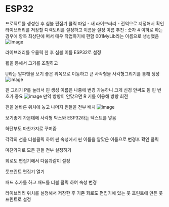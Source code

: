# ESP32

프로젝트를 생성한 후 심볼 편집기 클릭
파일 - 새 라이브러리 - 전역으로 지정해서 확인
라이브러리를 저장할 디렉토리를 설정하고 이름을 설정
이름 추천 : 숫자 4 이하로 하는경우에 항목 최상단에 떠서 매우 작업하기에 편함
001MyLib라는 이름으로 생성했음
![Image](https://github.com/user-attachments/assets/b4e20849-403e-42fe-a7a8-4c9e4dc9cb47)

라이브러리를 우클릭 한 후 심볼 이름 ESP32로 설정

휠을 통해서 크기를 조절하고 

U라는 알파벳을 보기 좋은 위쪽으로 이동하고 큰 사각형을 사각형그리기를 통해 생성
![image](https://github.com/user-attachments/assets/1e4dca65-fd60-4aec-9c26-a5158bca0ee1)

핀 그리기 P를 눌러서 핀 생성 이름은 나중에 변경 가능하니 크게 신경 안써도 됨 핀 번호가 중요
![image](https://github.com/user-attachments/assets/206eef7e-85b1-4227-a95b-92d4e4f3ed34)
만약 방향이 안맞으면 R 키를 이용해 방향 회전

핀을 올바른 위치에 놓고 나머지 핀들을 전부 배치
![image](https://github.com/user-attachments/assets/c0134b70-8412-43d8-9ee0-3cbf98d4ee4f)

보기좋게 가운데에 사각형 박스와 ESP32라는 텍스트를 넣음

하단부도 마찬가지로 꾸며줌

각각의 선을 더블클릭 하여 핀 속성에서 핀 이름을 알맞은 이름으로 변경후 확인 클릭

마찬가지로 모든 핀들 전부 설정하기

회로도 편집기에서 다음과같이 설정

풋프린트 편집기 열기

패드 추가를 하고 패드를 더블 클릭 하여 속성 변경

라이브러리 위치를 설정해서 저장한 후 기존 회로도 편집기에 있는 풋 프린트에 만든 풋 프린트로 설정
